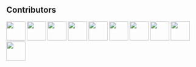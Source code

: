## Contributors

<a href="https://github.com/akidon0000"><img src="https://avatars.githubusercontent.com/u/0000000?v=4" width="50" /></a>
<a href="https://github.com/FukumotoIkuma"><img src="https://avatars.githubusercontent.com/u/0000000?v=4" width="50" /></a>
<a href="https://github.com/haruki-lo-shelon"><img src="https://avatars.githubusercontent.com/u/0000000?v=4" width="50" /></a>
<a href="https://github.com/hika138"><img src="https://avatars.githubusercontent.com/u/0000000?v=4" width="50" /></a>
<a href="https://github.com/hinakkograshi"><img src="https://avatars.githubusercontent.com/u/0000000?v=4" width="50" /></a>
<a href="https://github.com/ikasumi1503"><img src="https://avatars.githubusercontent.com/u/0000000?v=4" width="50" /></a>
<a href="https://github.com/marlion01"><img src="https://avatars.githubusercontent.com/u/0000000?v=4" width="50" /></a>
<a href="https://github.com/rinngo0302"><img src="https://avatars.githubusercontent.com/u/0000000?v=4" width="50" /></a>
<a href="https://github.com/shinGangan"><img src="https://avatars.githubusercontent.com/u/0000000?v=4" width="50" /></a>
<a href="https://github.com/suvalism"><img src="https://avatars.githubusercontent.com/u/0000000?v=4" width="50" /></a>
